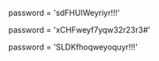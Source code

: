 










password = 'sdFHUIWeyriyr!!!'









password = 'xCHFweyf7yqw32r23r3#'

password = 'SLDKfhoqweyoquyr!!!'

